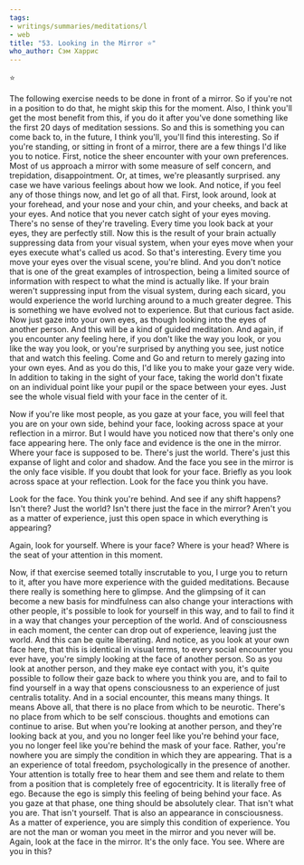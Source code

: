 ```yaml
---
tags:
- writings/summaries/meditations/l
- web
title: "53. Looking in the Mirror ⭐"
who_author: Сэм Харрис
---
```


⭐

The following exercise needs to be done in front of a mirror. So if you're not in a position to do that, he might skip this for the moment. Also, I think you'll get the most benefit from this, if you do it after you've done something like the first 20 days of meditation sessions. So and this is something you can come back to, in the future, I think you'll, you'll find this interesting. So if you're standing, or sitting in front of a mirror, there are a few things I'd like you to notice. First, notice the sheer encounter with your own preferences. Most of us approach a mirror with some measure of self concern, and trepidation, disappointment. Or, at times, we're pleasantly surprised. any case we have various feelings about how we look. And notice, if you feel any of those things now, and let go of all that. First, look around, look at your forehead, and your nose and your chin, and your cheeks, and back at your eyes. And notice that you never catch sight of your eyes moving. There's no sense of they're traveling. Every time you look back at your eyes, they are perfectly still. Now this is the result of your brain actually suppressing data from your visual system, when your eyes move when your eyes execute what's called us acod. So that's interesting. Every time you move your eyes over the visual scene, you're blind. And you don't notice that is one of the great examples of introspection, being a limited source of information with respect to what the mind is actually like. If your brain weren't suppressing input from the visual system, during each sicard, you would experience the world lurching around to a much greater degree. This is something we have evolved not to experience. But that curious fact aside. Now just gaze into your own eyes, as though looking into the eyes of another person. And this will be a kind of guided meditation. And again, if you encounter any feeling here, if you don't like the way you look, or you like the way you look, or you're surprised by anything you see, just notice that and watch this feeling. Come and Go and return to merely gazing into your own eyes. And as you do this, I'd like you to make your gaze very wide. In addition to taking in the sight of your face, taking the world don't fixate on an individual point like your pupil or the space between your eyes. Just see the whole visual field with your face in the center of it.

Now if you're like most people, as you gaze at your face, you will feel that you are on your own side, behind your face, looking across space at your reflection in a mirror. But I would have you noticed now that there's only one face appearing here. The only face and evidence is the one in the mirror. Where your face is supposed to be. There's just the world. There's just this expanse of light and color and shadow. And the face you see in the mirror is the only face visible. If you doubt that look for your face. Briefly as you look across space at your reflection. Look for the face you think you have.
 
Look for the face. You think you're behind. And see if any shift happens? Isn't there? Just the world? Isn't there just the face in the mirror? Aren't you as a matter of experience, just this open space in which everything is appearing?

Again, look for yourself. Where is your face? Where is your head? Where is the seat of your attention in this moment.

Now, if that exercise seemed totally inscrutable to you, I urge you to return to it, after you have more experience with the guided meditations. Because there really is something here to glimpse. And the glimpsing of it can become a new basis for mindfulness can also change your interactions with other people, it's possible to look for yourself in this way, and to fail to find it in a way that changes your perception of the world. And of consciousness in each moment, the center can drop out of experience, leaving just the world. And this can be quite liberating. And notice, as you look at your own face here, that this is identical in visual terms, to every social encounter you ever have, you're simply looking at the face of another person. So as you look at another person, and they make eye contact with you, it's quite possible to follow their gaze back to where you think you are, and to fail to find yourself in a way that opens consciousness to an experience of just centralis totality. And in a social encounter, this means many things. It means Above all, that there is no place from which to be neurotic. There's no place from which to be self conscious. thoughts and emotions can continue to arise. But when you're looking at another person, and they're looking back at you, and you no longer feel like you're behind your face, you no longer feel like you're behind the mask of your face. Rather, you're nowhere you are simply the condition in which they are appearing. That is a an experience of total freedom, psychologically in the presence of another. Your attention is totally free to hear them and see them and relate to them from a position that is completely free of egocentricity. It is literally free of ego. Because the ego is simply this feeling of being behind your face. As you gaze at that phase, one thing should be absolutely clear. That isn't what you are. That isn't yourself. That is also an appearance in consciousness. As a matter of experience, you are simply this condition of experience. You are not the man or woman you meet in the mirror and you never will be. Again, look at the face in the mirror. It's the only face. You see. Where are you in this?